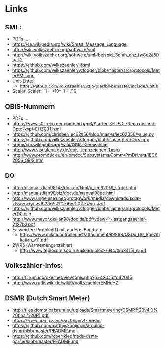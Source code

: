 # Links

## SML:
* PDFs ...
* https://de.wikipedia.org/wiki/Smart_Message_Language
* http://wiki.volkszaehler.org/software/sml
* http://wiki.volkszaehler.org/software/sml#beispiel_3emh_ehz_fw8e2a50bak2
* https://github.com/volkszaehler/libsml
* https://github.com/volkszaehler/vzlogger/blob/master/src/protocols/MeterSML.cpp
* Unit-Liste:
  * https://github.com/volkszaehler/vzlogger/blob/master/include/unit.h
* Scaler: Scaler: -1 = *10^-1 = /10

## OBIS-Nummern
* PDFs ...
* https://www.s0-recorder.com/shop/pi6/Starter-Set-EDL-Recorder-mit-Opto-kopf-EHZ001.html
* https://github.com/chrisber/iec62056/blob/master/iec62056/value.py
* https://github.com/volkszaehler/vzlogger/blob/master/src/Obis.cpp
* https://de.wikipedia.org/wiki/OBIS-Kennzahlen
* http://www.visualenergy.de/obis-kennzeichen-1.aspx
* http://www.promotic.eu/en/pmdoc/Subsystems/Comm/PmDrivers/IEC62056_OBIS.htm

## D0
* http://manuals.lian98.biz/doc.en/html/u_iec62056_struct.htm
* http://manuals.lian98.biz/doc.de/manual98de.html
* http://www.ungelesen.net/protagWork/media/downloads/solar-steuerung/iec62056-21%7Bed1.0%7Den_.pdf
* https://github.com/volkszaehler/vzlogger/blob/master/src/protocols/MeterD0.cpp
* http://www.mayor.de/lian98/doc.de/pdf/vdew-lh-lastgangzaehler-2127b3.pdf
* Easymeter: Protokoll D mit anderer Baudrate
  * https://www.mikrocontroller.net/attachment/89888/Q3Dx_D0_Spezifikation_v11.pdf
* 2WR5 (Wärmemengenzähler)
  * http://www.teplocom.spb.ru/upload/iblock/684/tkb3415j_e.pdf

## Volkszähler-Infos:
* http://forum.iobroker.net/viewtopic.php?p=42045#p42045
* http://www.rudiswiki.de/wiki9/VolkszaehlerEMHeHZ

## DSMR (Dutch Smart Meter)
* http://files.domoticaforum.eu/uploads/Smartmetering/DSMR%20v4.0%20final%20P1.pdf
* https://www.npmjs.com/package/p1-reader
* https://github.com/matthijskooijman/arduino-dsmr/blob/master/README.md
* https://github.com/robertklep/node-dsmr-parser/blob/master/README.md

